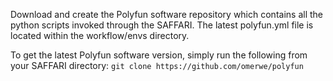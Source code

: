 Download and create the Polyfun software repository which contains all the python scripts invoked through the SAFFARI.
The latest polyfun.yml file is located within the workflow/envs directory.

To get the latest Polyfun software version, simply run the following from your SAFFARI directory:
```git clone https://github.com/omerwe/polyfun```
